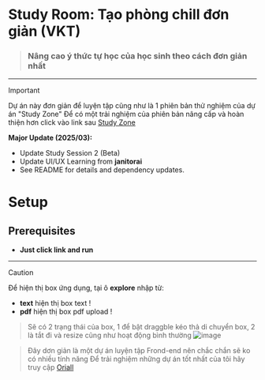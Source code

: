 # Study Room: Tạo phòng chill đơn giản (VKT)

> ### Nâng cao ý thức tự học của học sinh theo cách đơn giản nhất

---
> [!IMPORTANT]
>
> Dự án này đơn giản để luyện tập cũng như là 1 phiên bản thử nghiệm của dự án "Study Zone"
> Để có một trải nghiệm của phiên bản nâng cấp và hoàn thiện hơn click vào link sau [Study Zone](https://github.com/Oriall/Study_Zone)
>
> **Major Update (2025/03):**
> - Update Study Session 2 (Beta)
> - Update UI/UX Learning from **janitorai**
> - See README for details and dependency updates.


# Setup
## Prerequisites
* **Just click link and run**
---


> [!CAUTION]
> Để hiện thị box ứng dụng, tại ô **explore** nhập từ: 
* **text** hiện thị box text !
* **pdf** hiện thị box pdf upload !
> Sẽ có 2 trạng thái của box, 1 để bật draggble kéo thả di chuyển box, 2 là tắt đi và resize cũng như hoạt động bình thường
![image](https://i.ibb.co/1fnG966b/image.png)

> Đây dơn giản là một dự án luyện tập Frond-end nên chắc chắn sẽ ko có nhiều tính năng
> Để trải nghiệm những dự án tốt nhất của tôi hãy truy cập [Oriall](https://github.com/Oriall)


